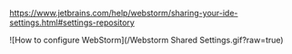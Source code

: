 https://www.jetbrains.com/help/webstorm/sharing-your-ide-settings.html#settings-repository


![How to configure WebStorm](/Webstorm Shared Settings.gif?raw=true)